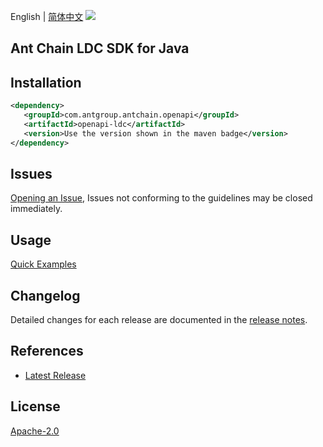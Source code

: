 English | [简体中文](README-CN.md)
![](https://aliyunsdk-pages.alicdn.com/icons/AlibabaCloud.svg)

## Ant Chain LDC SDK for Java

## Installation

```xml
<dependency>
   <groupId>com.antgroup.antchain.openapi</groupId>
   <artifactId>openapi-ldc</artifactId>
   <version>Use the version shown in the maven badge</version>
</dependency>
```

## Issues
[Opening an Issue](https://github.com/alipay/antchain-openapi-prod-sdk/issues/new), Issues not conforming to the guidelines may be closed immediately.

## Usage
[Quick Examples](https://github.com/alipay/antchain-openapi-prod-sdk/blob/master/docs/0-Examples-EN.md#quick-examples)

## Changelog
Detailed changes for each release are documented in the [release notes](./ChangeLog.txt).

## References
* [Latest Release](https://github.com/alipay/antchain-openapi-prod-sdk/)

## License
[Apache-2.0](http://www.apache.org/licenses/LICENSE-2.0)
